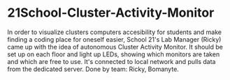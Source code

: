 # 21School-Cluster-Activity-Monitor
In order to visualize clusters computers accesibility for students and make finding a coding place for oneself easier, School 21's Lab Manager (Ricky) came up with the idea of autonomous Cluster Activity Monitor. It should be set up on each floor and light up LEDs, showing which monitors are taken and which are free to use. It's connected to local network and pulls data from the dedicated server. Done by team: Ricky, Bomanyte.
